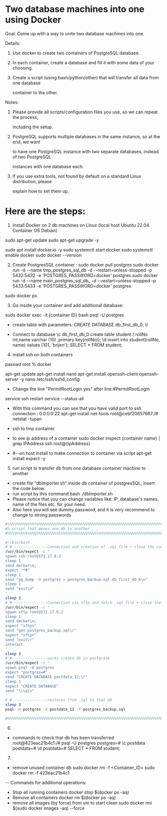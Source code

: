 # Two database machines into one using Docker

Goal: Come up with a way to unite two database machines into one.

Details:

1. Use docker to create two containers of PostgreSQL database.

2. In each container, create a database and fill it with some data of your choosing.

3. Create a script (using bash/python/other) that will transfer all data from one database

   container to the other.

Notes:

1. Please provide all scripts/configuration files you use, so we can repeat the process,

   including the setup.

2. PostgreSQL supports multiple databases in the same instance, so at the end, we want

   to have one PostgreSQL instance with two separate databases, instead of two PostgreSQL

   instances with one database each.

3. If you use extra tools, not found by default on a standard Linux distribution, please

   explain how to set them up.


# Here are the steps:


1. Install Docker on 2 db machines on Linux (local host Ubuntu 22.04 Container OS Debian)

sudo apt-get update
sudo apt-get upgrade -y

sudo apt install docker.io -y
sudo systemctl start docker
sudo systemctl enable docker
sudo docker --version

2.  Create PostgresSQL container :
sudo docker pull postgres
sudo docker run -d --name tmp_postgres_sql_db -d --restart=unless-stopped -p 5432:5432 -e 'POSTGRES_PASSWORD=docker' postgres
sudo docker run -d --name main_postgres_sql_db_ -d --restart=unless-stopped -p 5433:5433 -e 'POSTGRES_PASSWORD=docker' postgres

sudo docker ps

3. Go inside your container and add additional database:

sudo docker exec -it {container ID} bash
psql -U postgres

- create table with parameters:
CREATE DATABASE db_first_db_0;
\l


- Connect to database
\c db_first_db_0
create table student ( rolINo int,name varchar (10) ,primary key(rolINo));
\d
insert into student(rolINo, name) values (101, 'brijen');
SELECT * FROM student;

4. install ssh on both containers

passwd root
% docker

apt-get update
apt-get install nano
apt-get install openssh-client openssh-server -y
nano /etc/ssh/sshd_config 

- Change the line "PermitRootLogin yes" after line:#PermitRootLogin 

service ssh restart
service --status-all

- With this command you can see that you have valid port to ssh connection : 0.0.0.0:22
apt-get install net-tools
root@cebf20657667:/# netstat -tupan

- ssh to tmp container
- to see ip address of a container
sudo docker inspect {container name} | grep IPAddress
ssh root@{ipAddress}

- #--on host install to make connection to container via script
apt-get install expect -y


5. run script to transfer db from one database container machine to another
- create file "dbImporter.sh" inside db container of postgresSQL, insert the code below.
- run script by this command bash ./dbImporter.sh
- Please notice that you can change variables like: IP, database's names, name of the files etc. for your need.
- Also here you will see dummy password, and it is very recommend to change to strong passwords

```bash
#%%%%%%%%%%%%%%%%%%%%%%%%%%%%%%%%%%%%%%%%%%%%%%%%%%%%%%%%%%%%%%%%%%%%%%%%%%%%%%%%%%%%%%%%%%%%%%%%%%%%%%%%%
#% script that moves one db to another , ,
#%%%%%%%%%%%%%%%%%%%%%%%%%%%%%%%%%%%%%%%%%%%%%%%%%%%%%%%%%%%%%%%%%%%%%%%%%%%%%%%%%%%%%%%%%%%%%%%%%%%%%%%%%

#!/bin/bash
# # ---------------Connection and creation of .sql file + close the connection---Working
/usr/bin/expect -c ' 
spawn ssh root@172.17.0.2
sleep 1
send docker\n;
expect "*#" 
sleep 1
send "pg_dump -U postgres > postgres_backup.sql db_first_db_0\n" 
sleep 1
send "exit\n"
'
sleep 3
# # ---------------Connection via sftp and fetch .sql file + close the connection
/usr/bin/expect -c ' 
spawn sftp root@172.17.0.2 
sleep 1
send docker\n;
expect "sftp>"
send "get postgres_backup.sql\r"
expect "sftp>"
send "exit\r"
interact
'
sleep 3
# # ---------------works create db in postgrase
/usr/bin/expect -c ' 
spawn psql -U postgres
expect "postgres=#"
send "CREATE DATABASE postdata_12;\r"
sleep 1
expect "CREATE DATABASE"
send "\\\q\n"
'
# # ---------------restores from .sql to that db
sleep 3
psql -U postgres -d postdata_12 -f postgres_backup.sql 

#%%%%%%%%%%%%%%%%%%%%%%%%%%%%%%%%%%%%%%%%%%%%%%%%%%%%%%%%%%%%%%%%%%%%%%%%%%%%%%%%%%%%%%%%%%%%%%%%%%%%%%%%%
```
6. 
- commands to check that db has been transferred
root@423eac21b4c1:/# psql -U postgres
postgres=# \c postdata
postdata=# \d
postdata=# SELECT * FROM student;

7. 
- remove unused container db
sudo docker rm -f <Container_ID> 
sudo docker rm -f 423eac21b4c1

-- Commands for additional operations:

-  Stop all running containers
docker stop $(docker ps -aq)
-  Remove all containers
docker rm $(docker ps -aq)
-  remove all images (by force) from vm to start clean
sudo docker rmi $(sudo docker images -aq) --force